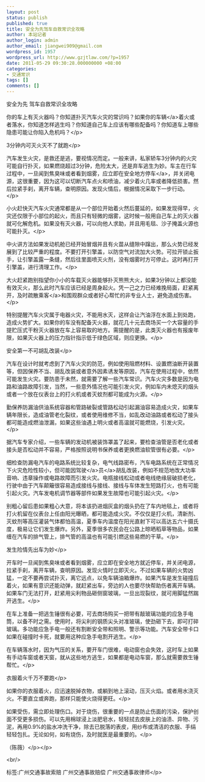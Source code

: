 ```yaml
---
layout: post
status: publish
published: true
title: 安全为先驾车自救常识全攻略
author: 本站记者
author_login: admin
author_email: jiangwei909@gmail.com
wordpress_id: 1957
wordpress_url: http://www.gzjtlaw.com/?p=1957
date: 2011-05-29 09:30:28.000000000 +08:00
categories:
- 交通常识
tags: []
comments: []
---
```

<p> 安全为先 驾车自救常识全攻略<p> 你的车上有灭火器吗？你知道扑灭汽车火灾的常识吗？如果你的<a>车辆<&#47;a>着火或者落水，你知道怎样逃生吗？你知道自己车上应该有哪些配备吗？你知道车上哪些隐患可能让你陷入危机吗？<&#47;p><p> 3分钟内可灭火灭不了就跑<&#47;p><p> 汽车发生火灾，是救还是逃，要视情况而定。一般来讲，私家轿车3分钟内的火灾可能自行扑灭，如果燃烧超过3分钟，危险太大，还是弃车逃生为妙。车主在行车过程中，一旦闻到焦臭味或者看到烟雾，应立即在安全地方<a>停车<&#47;a>，并关闭电源，这很重要，因为这可以切断汽车点火和喷油，减少着火几率或者降低损害。然后拉紧手刹，离开车辆，查明原因。发现火情后，根据情况采取下一步行动。<&#47;p><p> 小火赶快灭汽车火灾通常都是从一个部位开始着火然后蔓延的，如果发现得早，火灾还仅限于小部位的起火，而且只有轻微的烟雾，这时候一般用自己车上的灭火器就可化解危机。如果没有灭火器，可以向他人求助，并且用毛毯、沙子掩盖火源也可能扑灭。<&#47;p><p> 中火讲方法如果发动机舱已经开始冒烟并且有火苗从缝隙中蹿出，那么火势已经发展到了比较严重的程度。不要打开引擎盖，以防空气对流加大火势。可拉开锁止扳手，让引擎盖露一条缝，然后往里面喷灭火剂，没有烟雾时方可停止。这时再打开引擎盖，进行清理工作。<&#47;p><p> 大火赶紧跑别指望你小小的车载灭火器能够扑灭熊熊大火，如果3分钟以上都没能有效灭火，那么此时汽车应该已经是周身起火。凭一己之力已经难挽局面，赶紧离开，及时疏散<a>乘客<&#47;a>和围观群众或者好心帮忙的非专业人士，避免造成伤害。<&#47;p><p> 特别提醒汽车火灾属于电器火灾，不能用水灭，这样会让汽油浮在水面上到处跑，造成火势扩大。如果你的车没有配备灭火器，就花几十元去商场买一个大容量的手提贮压式干粉灭火器放在车上容易取的地方。需提醒的是，此类灭火器也有报废年限，如果灭火器上的压力指针指示低于绿色区域，则应更换。<&#47;p><p> 安全第一不可胡乱改装<&#47;p><p> 汽车在设计时就考虑到了汽车火灾的防范，例如使用阻燃材料、设置燃油断开装置等，但因保养不当、胡乱改装或者意外因素诱发等原因，汽车在使用过程中，依然可能发生火灾。要防患于未然，就需要了解一些汽车常识。汽车火灾多数是因为电路和油路故障引发，当然，一些意外情况也可能引发火灾，例如车内未熄灭的烟头或者一个放在仪表台上的打火机或者灭蚊剂都可能成为火源。<&#47;p><p> 勤保养防漏油供油系统容器和管路破裂或管路松动引起漏油容易造成火灾，如果车辆年限长，造成油管老化裂纹，或者使用维修不当，如乱改动油路或者松动了接头都可能造成燃油泄漏，如果这些油遇上明火或者高温就可能燃烧，引发火灾。<&#47;p><p> 据汽车专家介绍，一些车辆的发动机被装饰罩盖了起来，要检查油管是否老化或者接头是否松动并不容易，严格按照说明书保养或者更换燃油软管很有必要。<&#47;p><p> 细检查防漏电汽车的电路系统比较复杂，电气线路密布，汽车电路系统在正常情况下火灾危险性较小，但可能因<a><a>驾驶<&#47;a>员<&#47;a>胡乱改装，例如不规范地改大功率音响、违章操作或电路故障而引发火灾。电瓶接线松动或者电线绝缘层破损老化，行驶中由于汽车颠簸很容易造成接线与接线、接线与车体发生短路打火，也有可能引起火灾。汽车发电机调节器等部件如果发生故障也可能引起火灾。<&#47;p><p> 别粗心留后患如果粗心大意，将本该扔进烟灰盒的烟头扔在了车内地毯上，或者将打火机留在仪表台上任由阳光曝晒，都可能造成火灾。不仅仅是打火机，清新剂、灭蚊剂等高压灌装气体都怕高温，夏季车内温度在阳光直射下可以高达五六十摄氏度，极易让它们发生爆炸。另外，夏季很多农民会在公路上晾晒稻草等物品，如果缠在汽车的排气管上，排气管的高温也有可能引燃这些易燃的干草。<&#47;p><p> 发生险情先出车为妙<&#47;p><p> 开车时一旦闻到焦臭味或者看到烟雾，应立即在安全地方就近停车，并关闭电源，拉紧手刹，离开车辆，查明原因。发现火情时立即灭火。不过如果车辆的火势凶猛，一定不要再尝试扑灭，离它远点，以免车辆油箱爆炸。如果汽车是发生碰撞后着火，如果有意识还能动弹，就赶紧出车，旁边的人也要尽快帮助伤者离开车辆。如果车门无法打开，赶紧用尖利物品砸侧窗玻璃，一旦出现裂纹，就可用脚猛然踹开逃生。<&#47;p><p> 在车上准备一把逃生锤很有必要，可去商场购买一把带有敲玻璃功能的应急手电筒，以备不时之需。使用时，将尖利的钢质尖头对准玻璃，使劲砸下去，即可打碎玻璃。多功能应急手电一般还有割断安全带和照明、警示等功能。汽车安全带卡口如果在碰撞时卡死，就要用这种应急手电割开逃生。<&#47;p><p> 在车辆落水时，因为气压的关系，要开车门很难，电动窗也会失效，这时车上如果有手动车窗或者天窗，就从这些地方逃生，如果都是电动车窗，那么就需要救生锤帮忙。<&#47;p><p> 衣服着火千万不要跑<&#47;p><p> 如果你的衣服着火，应迅速脱掉衣物，或躺到地上滚动，压灭火焰。或者用水浇灭火。不要直立或奔跑，那样只能使火烧得更旺。<&#47;p><p> 如果受伤，需立即处理伤口。对于烧伤，很重要的一点是防止伤面的污染，保护创面不受更多损伤。可以先用棉球浸上淡肥皂水，轻轻拭去皮肤上的油渍、异物、污泥，再用0.9%的盐水冲洗干净，除去已脱落的表皮，用纱布或清洁的衣服、手绢轻轻包扎。无论如何，如有烧伤，及时就医是最重要的。<&#47;p><p>（陈薇）<&#47;p><&#47;p><br&#47;><p>标签:广州交通事故索赔 广州交通事故赔偿 广州交通事故律师<&#47;p>

